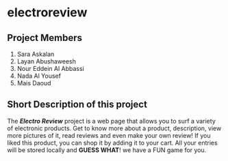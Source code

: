 # electroreview

## Project Members

1. Sara Askalan
2. Layan Abushaweesh
3. Nour Eddein Al Abbassi
4. Nada Al Yousef
5. Mais Daoud

## Short Description of this project

The **_Electro Review_** project is a web page that allows you to surf a variety of electronic products. Get to know more about a product, description, view more pictures of it, read reviews and even make your own review! If you liked this product, you can shop it by adding it to your cart. All your entries will be stored locally and **GUESS WHAT**! we have a FUN game for you.
